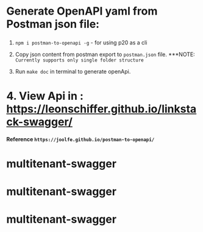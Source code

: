 # Generate OpenAPI yaml from Postman json file:

###

1. `npm i postman-to-openapi -g` - for using p20 as a cli

2. Copy json content from postman export to `postman.json` file. \*\*\*NOTE: `Currently supports only single folder structure`

3. Run `make doc` in terminal to generate openApi.

# 4. View Api in : https://leonschiffer.github.io/linkstack-swagger/

#### Reference `https://joolfe.github.io/postman-to-openapi/`
# multitenant-swagger
# multitenant-swagger
# multitenant-swagger
